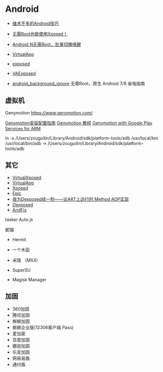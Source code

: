 # Android

- [维术不多的Android技巧](https://zhuanlan.zhihu.com/weishu)

- [无需Root也能使用Xposed！](https://zhuanlan.zhihu.com/p/31620013)
- [Android N无需Root，批量切换唤醒](https://zhuanlan.zhihu.com/p/23372646)



- [VirtualApp](https://github.com/asLody/VirtualApp)
- [exposed](https://github.com/android-hacker/exposed)
- [VAExposed](https://github.com/android-hacker/VAExposed)
- [android_background_ignore](https://github.com/Jiangyiqun/android_background_ignore) 无需Root，原生 Android 7/8 省电指南


## 虚拟机

Genymotion
https://www.genymotion.com/

[Genymotion安装配置指南](https://www.jianshu.com/p/5ce69ddcc127)
[Genymotion 教程](https://www.jianshu.com/p/ce4b1fede738)
[Genymotion with Google Play Services for ARM](https://gist.github.com/wbroek/9321145)

ln -s /Users/zouguilin/Library/Android/sdk/platform-tools/adb /usr/local/bin
/usr/local/bin/adb -> /Users/zouguilin/Library/Android/sdk/platform-tools/adb

## 其它

- [VirtualXposed](https://github.com/android-hacker/VirtualXposed)
- [VirtualApp](https://github.com/asLody/VirtualApp)
- [Xposed](https://github.com/rovo89/Xposed)
- [Epic](https://github.com/tiann/epic)
- [我为Dexposed续一秒——论ART上运行时 Method AOP实现](http://weishu.me/2017/11/23/dexposed-on-art/)
- [Dexposed](https://github.com/alibaba/dexposed)
- [AndFix](https://github.com/alibaba/AndFix)

tasker
Auto.js

妮媌

- Hermit
- 一个木函
- 米隐 （MIUI）

- SuperSU
- Magisk Manager

## 加固

- 360加固
- 腾讯加固
- 梆梆加固
- 梆梆企业版(12306客户端 Pass)
- 爱加密
- 百度加固
- 娜迦加固
- 乐变加固
- 网易易盾
- 通付盾
